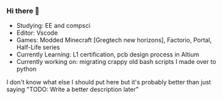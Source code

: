 ### Hi there 👋

 - Studying: EE and compsci
 - Editor: Vscode
 - Games: Modded Minecraft [Gregtech new horizons], Factorio, Portal, Half-Life series
 - Currently Learning: L1 certification, pcb design process in Altium
 - Currently working on: migrating crappy old bash scripts I made over to python

I don't know what else I should put here but it's probably better than just saying "TODO: Write a better description later"

<!--
**npc-strider/npc-strider** is a ✨ _special_ ✨ repository because its `README.md` (this file) appears on your GitHub profile.

Here are some ideas to get you started:

- 🔭 I’m currently working on ...
- 🌱 I’m currently learning ...
- 👯 I’m looking to collaborate on ...
- 🤔 I’m looking for help with ...
- 💬 Ask me about ...
- 📫 How to reach me: ...
- 😄 Pronouns: ...
- ⚡ Fun fact: ...
-->
